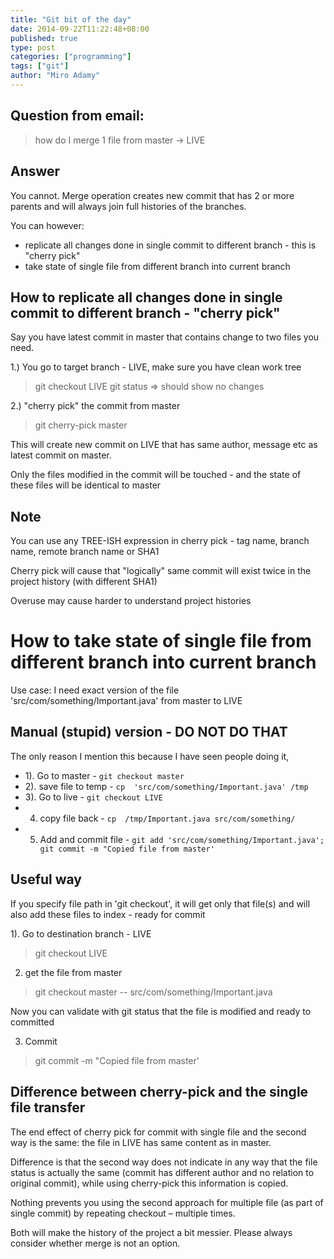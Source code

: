 ```yaml
---
title: "Git bit of the day"
date: 2014-09-22T11:22:48+08:00
published: true
type: post
categories: ["programming"]
tags: ["git"]
author: "Miro Adamy"
---
```


## Question from email:

> how do I merge 1 file from master -> LIVE 

## Answer

You cannot. Merge operation creates new commit that has 2 or more parents and will always join full histories of the branches.

You can however:

* replicate all changes done in single commit to different branch - this is "cherry pick"
* take state of single file from different branch into current branch

## How to replicate all changes done in single commit to different branch  - "cherry pick"

Say you have latest commit in master that contains change to two files you need.

1.) You go to target branch - LIVE, make sure you have clean work tree

> git checkout LIVE
> git status => should show no changes
 

2.) "cherry pick" the commit from master

> git cherry-pick master
 
This will create new commit on LIVE that has same author, message etc as latest commit on master.

Only the files modified in the commit will be touched - and the state of these files will be identical to master

## Note

You can use any TREE-ISH expression in cherry pick - tag name, branch name, remote branch name or SHA1

Cherry pick will cause that "logically" same commit will exist twice in the project history (with different SHA1)

Overuse may cause harder to understand project histories

# How to take state of single file from different branch into current branch

Use case: I need exact version of the file 'src/com/something/Important.java' from master to LIVE

## Manual (stupid) version - DO NOT DO THAT

The only reason I mention this because I have seen people doing it,

* 1). Go to master - `git checkout master`
* 2). save file to temp - `cp  'src/com/something/Important.java' /tmp`
* 3). Go to live - `git checkout LIVE`
* 4) copy file back - `cp  /tmp/Important.java src/com/something/ `
* 5) Add and commit file - `git add 'src/com/something/Important.java'; git commit -m "Copied file from master'`

## Useful way

If you specify file path in 'git checkout', it will get only that file(s) and will also add these files to index - ready for commit

1). Go to destination branch - LIVE

> git checkout LIVE

2) get the file from master

> git checkout master -- src/com/something/Important.java

Now you can validate with git status that the file is modified and ready to committed

3) Commit

> git commit -m "Copied file from master'
 

## Difference between cherry-pick and the single file transfer

The end effect of cherry pick for commit with single file and the second way is the same: the file in LIVE has same content as in master.

Difference is that the second way does not indicate in any way that the file status is actually the same (commit has different author and no relation to original commit), while using cherry-pick this information is copied.

Nothing prevents you using the second approach for multiple file (as part of single commit) by repeating checkout – multiple times.

Both will make the history of the project a bit messier. Please always consider whether merge is not an option.
